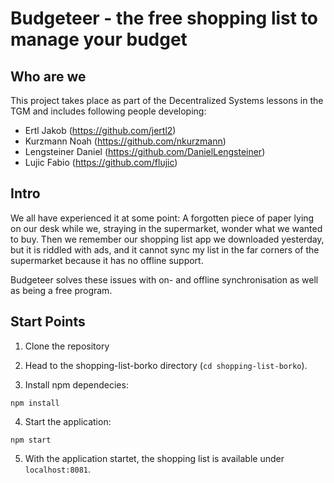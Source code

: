 # Budgeteer - the free shopping list to manage your budget 

## Who are we

This project takes place as part of the Decentralized Systems lessons in the TGM and includes following people developing:

- Ertl Jakob (https://github.com/jertl2)
- Kurzmann Noah (https://github.com/nkurzmann)
- Lengsteiner Daniel (https://github.com/DanielLengsteiner)
- Lujic Fabio (https://github.com/flujic)

## Intro

We all have experienced it at some point: A forgotten piece of paper lying on our desk while we, straying in the supermarket, wonder what we wanted to buy. 
Then we remember our shopping list app we downloaded yesterday, but it is riddled with ads, and it cannot sync my list in the far corners of the supermarket 
because it has no offline support.

Budgeteer solves these issues with on- and offline synchronisation as well as being a free program.

## Start Points

1. Clone the repository

2. Head to the shopping-list-borko directory (`cd shopping-list-borko`).

3. Install npm dependecies:

```
npm install
```

4. Start the application:

```
npm start
```


5. With the application startet, the shopping list is available under `localhost:8081`.

